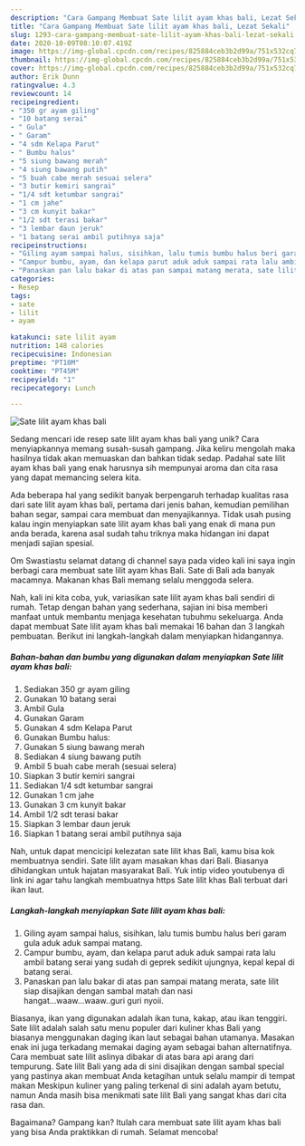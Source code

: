 ```yaml
---
description: "Cara Gampang Membuat Sate lilit ayam khas bali, Lezat Sekali"
title: "Cara Gampang Membuat Sate lilit ayam khas bali, Lezat Sekali"
slug: 1293-cara-gampang-membuat-sate-lilit-ayam-khas-bali-lezat-sekali
date: 2020-10-09T08:10:07.419Z
image: https://img-global.cpcdn.com/recipes/825884ceb3b2d99a/751x532cq70/sate-lilit-ayam-khas-bali-foto-resep-utama.jpg
thumbnail: https://img-global.cpcdn.com/recipes/825884ceb3b2d99a/751x532cq70/sate-lilit-ayam-khas-bali-foto-resep-utama.jpg
cover: https://img-global.cpcdn.com/recipes/825884ceb3b2d99a/751x532cq70/sate-lilit-ayam-khas-bali-foto-resep-utama.jpg
author: Erik Dunn
ratingvalue: 4.3
reviewcount: 14
recipeingredient:
- "350 gr ayam giling"
- "10 batang serai"
- " Gula"
- " Garam"
- "4 sdm Kelapa Parut"
- " Bumbu halus"
- "5 siung bawang merah"
- "4 siung bawang putih"
- "5 buah cabe merah sesuai selera"
- "3 butir kemiri sangrai"
- "1/4 sdt ketumbar sangrai"
- "1 cm jahe"
- "3 cm kunyit bakar"
- "1/2 sdt terasi bakar"
- "3 lembar daun jeruk"
- "1 batang serai ambil putihnya saja"
recipeinstructions:
- "Giling ayam sampai halus, sisihkan, lalu tumis bumbu halus beri garam gula aduk aduk sampai matang."
- "Campur bumbu, ayam, dan kelapa parut aduk aduk sampai rata lalu ambil batang serai yang sudah di geprek sedikit ujungnya, kepal kepal di batang serai."
- "Panaskan pan lalu bakar di atas pan sampai matang merata, sate lilit siap disajikan dengan sambal matah dan nasi hangat...waaw...waaw..guri guri nyoii."
categories:
- Resep
tags:
- sate
- lilit
- ayam

katakunci: sate lilit ayam 
nutrition: 148 calories
recipecuisine: Indonesian
preptime: "PT10M"
cooktime: "PT45M"
recipeyield: "1"
recipecategory: Lunch

---
```



![Sate lilit ayam khas bali](https://img-global.cpcdn.com/recipes/825884ceb3b2d99a/751x532cq70/sate-lilit-ayam-khas-bali-foto-resep-utama.jpg)

Sedang mencari ide resep sate lilit ayam khas bali yang unik? Cara menyiapkannya memang susah-susah gampang. Jika keliru mengolah maka hasilnya tidak akan memuaskan dan bahkan tidak sedap. Padahal sate lilit ayam khas bali yang enak harusnya sih mempunyai aroma dan cita rasa yang dapat memancing selera kita.

Ada beberapa hal yang sedikit banyak berpengaruh terhadap kualitas rasa dari sate lilit ayam khas bali, pertama dari jenis bahan, kemudian pemilihan bahan segar, sampai cara membuat dan menyajikannya. Tidak usah pusing kalau ingin menyiapkan sate lilit ayam khas bali yang enak di mana pun anda berada, karena asal sudah tahu triknya maka hidangan ini dapat menjadi sajian spesial.

Om Swastiastu selamat datang di channel saya pada video kali ini saya ingin berbagi cara membuat sate lilit ayam khas Bali. Sate di Bali ada banyak macamnya. Makanan khas Bali memang selalu menggoda selera.


Nah, kali ini kita coba, yuk, variasikan sate lilit ayam khas bali sendiri di rumah. Tetap dengan bahan yang sederhana, sajian ini bisa memberi manfaat untuk membantu menjaga kesehatan tubuhmu sekeluarga. Anda dapat membuat Sate lilit ayam khas bali memakai 16 bahan dan 3 langkah pembuatan. Berikut ini langkah-langkah dalam menyiapkan hidangannya.

<!--inarticleads1-->

##### Bahan-bahan dan bumbu yang digunakan dalam menyiapkan Sate lilit ayam khas bali:

1. Sediakan 350 gr ayam giling
1. Gunakan 10 batang serai
1. Ambil  Gula
1. Gunakan  Garam
1. Gunakan 4 sdm Kelapa Parut
1. Gunakan  Bumbu halus:
1. Gunakan 5 siung bawang merah
1. Sediakan 4 siung bawang putih
1. Ambil 5 buah cabe merah (sesuai selera)
1. Siapkan 3 butir kemiri sangrai
1. Sediakan 1/4 sdt ketumbar sangrai
1. Gunakan 1 cm jahe
1. Gunakan 3 cm kunyit bakar
1. Ambil 1/2 sdt terasi bakar
1. Siapkan 3 lembar daun jeruk
1. Siapkan 1 batang serai ambil putihnya saja


Nah, untuk dapat mencicipi kelezatan sate lilit khas Bali, kamu bisa kok membuatnya sendiri. Sate lilit ayam masakan khas dari Bali. Biasanya dihidangkan untuk hajatan masyarakat Bali. Yuk intip video youtubenya di link ini agar tahu langkah membuatnya https Sate lilit khas Bali terbuat dari ikan laut. 

<!--inarticleads2-->

##### Langkah-langkah menyiapkan Sate lilit ayam khas bali:

1. Giling ayam sampai halus, sisihkan, lalu tumis bumbu halus beri garam gula aduk aduk sampai matang.
1. Campur bumbu, ayam, dan kelapa parut aduk aduk sampai rata lalu ambil batang serai yang sudah di geprek sedikit ujungnya, kepal kepal di batang serai.
1. Panaskan pan lalu bakar di atas pan sampai matang merata, sate lilit siap disajikan dengan sambal matah dan nasi hangat...waaw...waaw..guri guri nyoii.


Biasanya, ikan yang digunakan adalah ikan tuna, kakap, atau ikan tenggiri. Sate lilit adalah salah satu menu populer dari kuliner khas Bali yang biasanya menggunakan daging ikan laut sebagai bahan utamanya. Masakan enak ini juga terkadang memakai daging ayam sebagai bahan alternatifnya. Cara membuat sate lilit aslinya dibakar di atas bara api arang dari tempurung. Sate lilit Bali yang ada di sini disajikan dengan sambal special yang pastinya akan membuat Anda ketagihan untuk selalu mampir di tempat makan Meskipun kuliner yang paling terkenal di sini adalah ayam betutu, namun Anda masih bisa menikmati sate lilit Bali yang sangat khas dari cita rasa dan. 

Bagaimana? Gampang kan? Itulah cara membuat sate lilit ayam khas bali yang bisa Anda praktikkan di rumah. Selamat mencoba!
